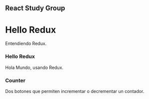## React Study Group
# Hello Redux

Entendiendo Redux.

### Hello Redux

Hola Mundo, usando Redux.

### Counter

Dos botones que permiten incrementar o decrementar un contador.
